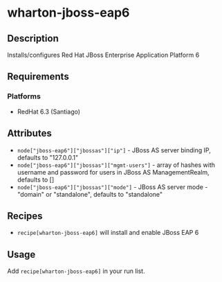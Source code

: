 # wharton-jboss-eap6

## Description

Installs/configures Red Hat JBoss Enterprise Application Platform 6

## Requirements

### Platforms

* RedHat 6.3 (Santiago)

## Attributes

* `node["jboss-eap6"]["jbossas"]["ip"]` - JBoss AS server binding IP, defaults
  to "127.0.0.1"
* `node["jboss-eap6"]["jbossas"]["mgmt-users"]` - array of hashes with username and
  password for users in JBoss AS ManagementRealm, defaults to []
* `node["jboss-eap6"]["jbossas"]["mode"]` - JBoss AS server mode - "domain" or "standalone",
  defaults to "standalone"

## Recipes

* `recipe[wharton-jboss-eap6]` will install and enable JBoss EAP 6

## Usage

Add `recipe[wharton-jboss-eap6]` in your run list.
